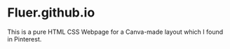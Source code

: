 # Fluer.github.io
This is a pure HTML CSS Webpage for a Canva-made layout which I found in Pinterest. 
